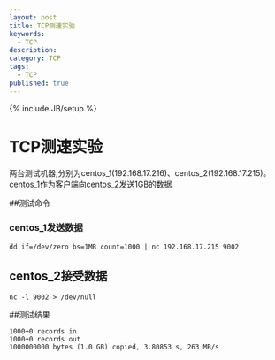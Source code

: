 ```yaml
---
layout: post
title: TCP测速实验
keywords:
  - TCP
description: 
category: TCP
tags:
  - TCP
published: true
---
```

{% include JB/setup %}

# TCP测速实验
两台测试机器,分别为centos_1(192.168.17.216)、centos_2(192.168.17.215)。centos_1作为客户端向centos_2发送1GB的数据

##测试命令
### centos_1发送数据
```
dd if=/dev/zero bs=1MB count=1000 | nc 192.168.17.215 9002
```
## centos_2接受数据
```
nc -l 9002 > /dev/null
```

##测试结果
```
1000+0 records in
1000+0 records out
1000000000 bytes (1.0 GB) copied, 3.80853 s, 263 MB/s
```
